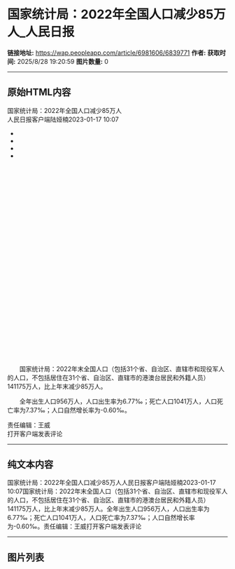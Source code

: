 # 国家统计局：2022年全国人口减少85万人_人民日报

**链接地址:** https://wap.peopleapp.com/article/6981606/6839771
**作者:** 
**获取时间:** 2025/8/28 19:20:59
**图片数量:** 0

---

## 原始HTML内容

<!--[--><!--[--><!--[--><div><!--[--><div class="d-container contentMain ignore-rem"><div id="hiddenElement"></div><div class="title" id="newsTitle">国家统计局：2022年全国人口减少85万人</div><div class="extra"><div class="flex items-center gap-12px flex-wrap"><span>人民日报客户端</span><!--[--><span>陆娅楠</span><!--]--><span>2023-01-17 10:07</span><!----></div></div><!----><!----><!----><div class="skeleton-loading"><div class="ant-skeleton ant-skeleton-active"><div class="ant-skeleton-content"><ul class="ant-skeleton-paragraph"><li style="width: 38%;"></li><li style="width: 100%;"></li><li style="width: 100%;"></li><li style="width: 87.5%;"></li></ul><h3 class="ant-skeleton-title" style="width: 100%; height: 427.5px;"></h3></div></div></div><div class="newsContent newsContentPc none" id="newsContent"><p style="text-indent: 2em;">国家统计局：2022年末全国人口（包括31个省、自治区、直辖市和现役军人的人口，不包括居住在31个省、自治区、直辖市的港澳台居民和外籍人员）141175万人，比上年末减少85万人。</p><p style="text-indent: 2em;">全年出生人口956万人，人口出生率为6.77‰；死亡人口1041万人，人口死亡率为7.37‰；人口自然增长率为-0.60‰。</p></div><div class="mt-20px leading-20px text-hex-999999 mb-24px">责任编辑：王威</div><!----><!----><!----><!----><!----><!--[--><!--[--><!----><div class="comment" data-v-4c054a05=""><!----><div class="open-app" data-v-4c054a05="" data-v-cadaacd2=""><!--[-->打开客户端发表评论<!--]--></div></div><!--]--><!--]--></div><!--]--></div><!----><!----><!----><!----><!----><!--]--><!--]--><!--]-->

---

## 纯文本内容

国家统计局：2022年全国人口减少85万人人民日报客户端陆娅楠2023-01-17 10:07国家统计局：2022年末全国人口（包括31个省、自治区、直辖市和现役军人的人口，不包括居住在31个省、自治区、直辖市的港澳台居民和外籍人员）141175万人，比上年末减少85万人。全年出生人口956万人，人口出生率为6.77‰；死亡人口1041万人，人口死亡率为7.37‰；人口自然增长率为-0.60‰。责任编辑：王威打开客户端发表评论

---

## 图片列表


